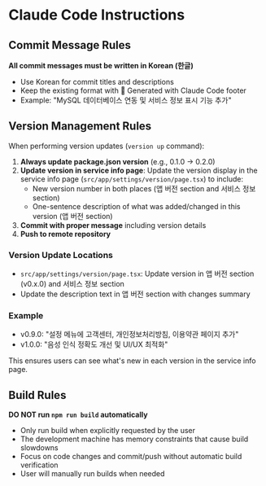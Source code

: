 # Claude Code Instructions

## Commit Message Rules

**All commit messages must be written in Korean (한글)**
- Use Korean for commit titles and descriptions
- Keep the existing format with 🤖 Generated with Claude Code footer
- Example: "MySQL 데이터베이스 연동 및 서비스 정보 표시 기능 추가"

## Version Management Rules

When performing version updates (`version up` command):

1. **Always update package.json version** (e.g., 0.1.0 → 0.2.0)
2. **Update version in service info page**: Update the version display in the service info page (`src/app/settings/version/page.tsx`) to include:
   - New version number in both places (앱 버전 section and 서비스 정보 section)
   - One-sentence description of what was added/changed in this version (앱 버전 section)
3. **Commit with proper message** including version details
4. **Push to remote repository**

### Version Update Locations
- `src/app/settings/version/page.tsx`: Update version in 앱 버전 section (v0.x.0) and 서비스 정보 section
- Update the description text in 앱 버전 section with changes summary

### Example
- v0.9.0: "설정 메뉴에 고객센터, 개인정보처리방침, 이용약관 페이지 추가"
- v1.0.0: "음성 인식 정확도 개선 및 UI/UX 최적화"

This ensures users can see what's new in each version in the service info page.

## Build Rules

**DO NOT run `npm run build` automatically**
- Only run build when explicitly requested by the user
- The development machine has memory constraints that cause build slowdowns
- Focus on code changes and commit/push without automatic build verification
- User will manually run builds when needed